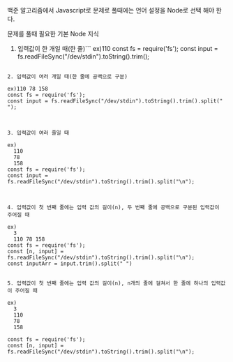 백준 알고리즘에서 Javascript로 문제로 풀때에는 언어 설정을 Node로 선택 해야 한다.

문제를 풀때 필요한 기본 Node 지식

1. 입력값이 한 개일 때(한 줄)```
    ex)110
    const fs = require('fs');
    const input = fs.readFileSync("/dev/stdin").toString().trim();
  ```

2. 입력값이 여러 개일 때(한 줄에 공백으로 구분)
  ```
    ex)110 78 158
    const fs = require('fs');
    const input = fs.readFileSync("/dev/stdin").toString().trim().split(" ");
  ```


3. 입력값이 여러 줄일 때
  ```
    ex)
      110
      78
      158
    const fs = require('fs');
    const input = fs.readFileSync("/dev/stdin").toString().trim().split("\n");
  ```


4. 입력값이 첫 번째 줄에는 입력 값의 길이(n), 두 번째 줄에 공백으로 구분된 입력값이 주어질 때
  ```
    ex)
      3
      110 78 158
    const fs = require('fs');
    const [n, input] = fs.readFileSync("/dev/stdin").toString().trim().split("\n");
    const inputArr = input.trim().split(" ")
  ```

5. 입력값이 첫 번째 줄에는 입력 값의 길이(n), n개의 줄에 걸쳐서 한 줄에 하나의 입력값이 주어질 때
  ```
    ex)
      3
      110
      78
      158
    
    const fs = require('fs');
    const [n, input] = fs.readFileSync("/dev/stdin").toString().trim().split("\n");
  ```
